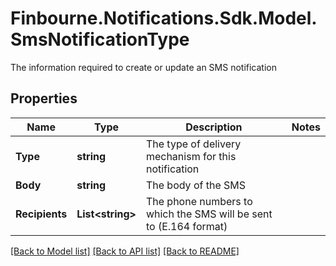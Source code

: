 # Finbourne.Notifications.Sdk.Model.SmsNotificationType
The information required to create or update an SMS notification

## Properties

Name | Type | Description | Notes
------------ | ------------- | ------------- | -------------
**Type** | **string** | The type of delivery mechanism for this notification | 
**Body** | **string** | The body of the SMS | 
**Recipients** | **List&lt;string&gt;** | The phone numbers to which the SMS will be sent to (E.164 format) | 

[[Back to Model list]](../README.md#documentation-for-models) [[Back to API list]](../README.md#documentation-for-api-endpoints) [[Back to README]](../README.md)

